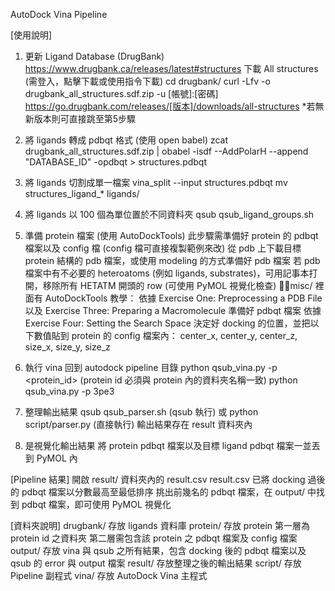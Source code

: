 
AutoDock Vina Pipeline

[使用說明]
1. 更新 Ligand Database (DrugBank)
    https://www.drugbank.ca/releases/latest#structures
    下載 All structures (需登入，點擊下載或使用指令下載)
    cd drugbank/
    curl -Lfv -o drugbank_all_structures.sdf.zip -u [帳號]:[密碼] https://go.drugbank.com/releases/[版本]/downloads/all-structures
    *若無新版本則可直接跳至第5步驟

2. 將 ligands 轉成 pdbqt 格式 (使用 open babel)
    zcat drugbank_all_structures.sdf.zip | obabel -isdf --AddPolarH --append "DATABASE_ID" -opdbqt > structures.pdbqt

3. 將 ligands 切割成單一檔案
    vina_split --input structures.pdbqt
    mv structures_ligand_* ligands/

4. 將 ligands 以 100 個為單位置於不同資料夾
    qsub qsub_ligand_groups.sh

5. 準備 protein 檔案 (使用 AutoDockTools)
    此步驟需準備好 protein 的 pdbqt 檔案以及 config 檔 (config 檔可直接複製範例來改)
    從 pdb 上下載目標 protein 結構的 pdb 檔案，或使用 modeling 的方式準備好 pdb 檔案
    若 pdb 檔案中有不必要的 heteroatoms (例如 ligands, substrates)，可用記事本打開，移除所有 HETATM 開頭的 row (可使用 PyMOL 視覺化檢查)
    misc/ 裡面有 AutoDockTools 教學：
    依據 Exercise One: Preprocessing a PDB File 以及 Exercise Three: Preparing a Macromolecule 準備好 pdbqt 檔案
    依據 Exercise Four: Setting the Search Space 決定好 docking 的位置，並把以下數值貼到 protein 的 config 檔案內：
    center_x, center_y, center_z, size_x, size_y, size_z
    
6. 執行 vina 
    回到 autodock pipeline 目錄
    python qsub_vina.py -p <protein_id> (protein id 必須與 protein 內的資料夾名稱一致) 
    python qsub_vina.py -p 3pe3

7. 整理輸出結果
    qsub qsub_parser.sh (qsub 執行)
    或
    python script/parser.py (直接執行)
    輸出結果存在 result 資料夾內

8. 是視覺化輸出結果
    將 protein pdbqt 檔案以及目標 ligand pdbqt 檔案一並丟到 PyMOL 內

[Pipeline 結果]
開啟 result/ 資料夾內的 result.csv
result.csv 已將 docking 過後的 pdbqt 檔案以分數最高至最低排序
挑出前幾名的 pdbqt 檔案，在 output/ 中找到 pdbqt 檔案，即可使用 PyMOL 視覺化

[資料夾說明]
drugbank/
    存放 ligands 資料庫
protein/
    存放 protein
    第一層為 protein id 之資料夾
    第二層需包含該 protein 之 pdbqt 檔案及 config 檔案
output/
    存放 vina 與 qsub 之所有結果，包含 docking 後的 pdbqt 檔案以及 qsub 的 error 與 output 檔案
result/
    存放整理之後的輸出結果
script/
    存放 Pipeline 副程式
vina/
    存放 AutoDock Vina 主程式
